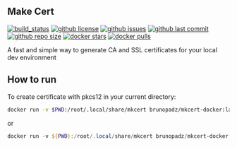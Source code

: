 ## Make Cert

[![build_status](https://github.com/aem-design/docker-mkcert/workflows/build/badge.svg)](https://github.com/aem-design/docker-mkcert/actions?query=workflow%3Abuild)
[![github license](https://img.shields.io/github/license/aem-design/docker-mkcert)](https://github.com/aem-design/docker-mkcert)
[![github issues](https://img.shields.io/github/issues/aem-design/docker-mkcert)](https://github.com/aem-design/docker-mkcert)
[![github last commit](https://img.shields.io/github/last-commit/aem-design/docker-mkcert)](https://github.com/aem-design/docker-mkcert)
[![github repo size](https://img.shields.io/github/repo-size/aem-design/docker-mkcert)](https://github.com/aem-design/docker-mkcert)
[![docker stars](https://img.shields.io/docker/stars/aemdesign/mkcert)](https://hub.docker.com/r/aemdesign/mkcert)
[![docker pulls](https://img.shields.io/docker/pulls/aemdesign/mkcert)](https://hub.docker.com/r/aemdesign/mkcert)

A fast and simple way to generate CA and SSL certificates for your local dev environment

## How to run

To create certificate with pkcs12 in your current directory:

```bash
docker run -v $PWD:/root/.local/share/mkcert brunopadz/mkcert-docker:latest /bin/sh -c "mkcert -install && mkcert -cert-file mkcert.pem -key-file mkcert.key localhost.dev && openssl pkcs12 -export -out mkcert.pfx -in mkcert.pem -inkey mkcert.key -certfile rootCA.pem -passout pass:123;"
```

or

```powershell
docker run -v ${PWD}:/root/.local/share/mkcert brunopadz/mkcert-docker:latest /bin/sh -c "mkcert -install && mkcert -cert-file mkcert.pem -key-file mkcert.key localhost.dev && openssl pkcs12 -export -out mkcert.pfx -in mkcert.pem -inkey mkcert.key -certfile rootCA.pem -passout pass:123;"
```

